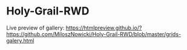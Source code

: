 # Holy-Grail-RWD
Live preview of gallery:
https://htmlpreview.github.io/?https://github.com/MiloszNowicki/Holy-Grail-RWD/blob/master/grids-galery.html
